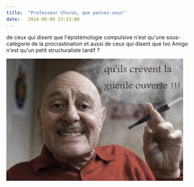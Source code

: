 ```yaml
---
title:  "Professeur Choron, que pensez-vous"
date:   2014-08-09 23:13:00
---
```


<p>de ceux qui disent que l'épistémologie compulsive n'est qu'une sous-catégorie de la procrastination et aussi de ceux qui disent que Ivo Amigo n'est qu'un petit structuraliste tardif ?</p>

![Choron](/images/2014-08-09-choron.jpg)
